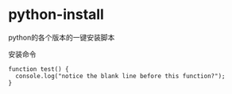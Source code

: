 # python-install
python的各个版本的一键安装脚本

安装命令
```
function test() {
  console.log("notice the blank line before this function?");
}
```

